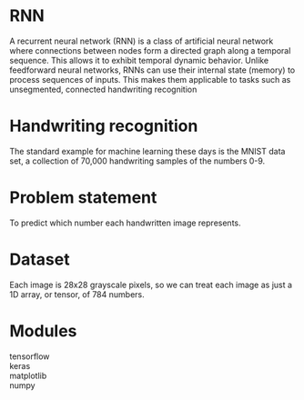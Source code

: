 # RNN

A recurrent neural network (RNN) is a class of artificial neural network where connections between nodes form a directed graph along a temporal sequence. This allows it to exhibit temporal dynamic behavior. Unlike feedforward neural networks, RNNs can use their internal state (memory) to process sequences of inputs. This makes them applicable to tasks such as unsegmented, connected handwriting recognition

# Handwriting recognition<br>
The standard example for machine learning these days is the MNIST data set, a collection of 70,000 handwriting samples of the numbers 0-9.

# Problem statement<br>
To predict which number each handwritten image represents.

# Dataset<br>
Each image is 28x28 grayscale pixels, so we can treat each image as just a 1D array, or tensor, of 784 numbers.

# Modules<br>
tensorflow <br>
keras <br>
matplotlib <br>
numpy <br>
